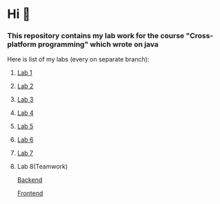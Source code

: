 # Hi 👋
### This repository contains my lab work for the course "Cross-platform programming" which wrote on java

Here is list of my labs (every on separate branch):
1. [Lab 1](https://github.com/Oleksii-Morozov/cpp/tree/lab-1)
2. [Lab 2](https://github.com/Oleksii-Morozov/cpp/tree/lab-2)
3. [Lab 3](https://github.com/Oleksii-Morozov/cpp/tree/lab-3)
4. [Lab 4](https://github.com/Oleksii-Morozov/cpp/tree/lab-4)
5. [Lab 5](https://github.com/Oleksii-Morozov/cpp/tree/lab-5)
6. [Lab 6](https://github.com/Oleksii-Morozov/cpp/tree/lab-6)
7. [Lab 7](https://github.com/Oleksii-Morozov/cpp/tree/lab-7)
8. Lab 8(Teamwork)

   [Backend](https://github.com/OMartsin/pizzeria-simulator-server)

   [Frontend](https://github.com/cupoftea4/pizzeria-client)